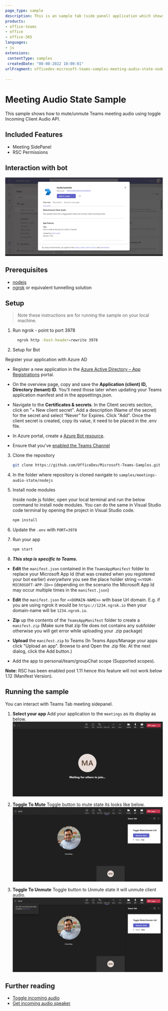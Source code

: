 ```yaml
---
page_type: sample
description: This is an sample tab (side panel) application which shows how to mute/unmute Teams meeting audio using toggle Incoming Client Audio API.
products:
- office-teams
- office
- office-365
languages:
- js
extensions:
 contentType: samples
 createdDate: "08-08-2022 10:00:01"
urlFragment: officedev-microsoft-teams-samples-meeting-audio-state-nodejs

---
```


# Meeting Audio State Sample

This sample shows how to mute/unmute Teams meeting audio using toggle Incoming Client Audio API.

## Included Features
* Meeting SidePanel
* RSC Permissions

## Interaction with bot
![mute-unmute](Images/mute-unmute-audiostate.gif)

## Prerequisites

- [nodejs](https://nodejs.org/en/)
- [ngrok](https://ngrok.com/) or equivalent tunnelling solution

## Setup

> Note these instructions are for running the sample on your local machine.

1. Run ngrok - point to port 3978

   ```bash
     ngrok http -host-header=rewrite 3978
   ```  

2. Setup for Bot

 Register your application with Azure AD

- Register a new application in the [Azure Active Directory – App Registrations](https://go.microsoft.com/fwlink/?linkid=2083908) portal.
- On the overview page, copy and save the **Application (client) ID, Directory (tenant) ID**. You’ll need those later when updating your Teams application manifest and in the appsettings.json.
- Navigate to the **Certificates & secrets**. In the Client secrets section, click on "+ New client secret". Add a description (Name of the secret) for the secret and select “Never” for Expires. Click "Add". Once the client secret is created, copy its value, it need to be placed in the .env file.

- In Azure portal, create a [Azure Bot resource](https://docs.microsoft.com/en-us/azure/bot-service/bot-builder-authentication?view=azure-bot-service-4.0&tabs=csharp%2Caadv2).

- Ensure that you've [enabled the Teams Channel](https://docs.microsoft.com/en-us/azure/bot-service/channel-connect-teams?view=azure-bot-service-4.0)

3. Clone the repository
    ```bash
    git clone https://github.com/OfficeDev/Microsoft-Teams-Samples.git
    ```

4. In the folder where repository is cloned navigate to `samples/meetings-audio-state/nodejs`

5. Install node modules

   Inside node js folder, open your local terminal and run the below command to install node modules. You can do the same in Visual Studio code terminal by opening the project in Visual Studio code.

    ```bash
    npm install
    ```

6. Update the `.env` with `PORT=3978`

7. Run your app

    ```bash
    npm start
    ```

 8. __*This step is specific to Teams.*__

- **Edit** the `manifest.json` contained in the  `TeamsAppManifest` folder to replace your Microsoft App Id (that was created when you registered your bot earlier) *everywhere* you see the place holder string `<<YOUR-MICROSOFT-APP-ID>>` (depending on the scenario the Microsoft App Id may occur multiple times in the `manifest.json`)

- **Edit** the `manifest.json` for `<<DOMAIN-NAME>>` with base Url domain. E.g. if you are using ngrok it would be `https://1234.ngrok.io` then your domain-name will be `1234.ngrok.io`.

- **Zip** up the contents of the `TeamsAppManifest` folder to create a `manifest.zip` (Make sure that zip file does not contains any subfolder otherwise you will get error while uploading your .zip package)

- **Upload** the `manifest.zip` to Teams (In Teams Apps/Manage your apps click "Upload an app". Browse to and Open the .zip file. At the next dialog, click the Add button.)

- Add the app to personal/team/groupChat scope (Supported scopes). 

**Note:** RSC has been enabled post 1.11 hence this feature will not work below 1.12 (Manifest Version). 

## Running the sample

You can interact with Teams Tab meeting sidepanel.

1. **Select your app**
Add your application to the `meetings` as its display as below.
![Stage 1](Images/joinTheCall.png)

2. **Toggle To Mute**
Toggle button to mute state its looks like below.
![Stage 2](Images/ToggleMute.png)

3. **Toggle To Unmute**
Toggle button to Unmute state it will unmute client audio.
![Stage 3](Images/ToggleUnMute.png)


## Further reading

- [Toggle incoming audio](https://docs.microsoft.com/en-us/microsoftteams/platform/apps-in-teams-meetings/api-references?tabs=dotnet#toggle-incoming-audio)
- [Get incoming audio speaker](https://docs.microsoft.com/en-us/microsoftteams/platform/apps-in-teams-meetings/api-references?tabs=dotnet#get-incoming-audio-speaker)

